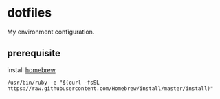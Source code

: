 # dotfiles
My environment configuration.

## prerequisite
install [homebrew](https://brew.sh)
```
/usr/bin/ruby -e "$(curl -fsSL https://raw.githubusercontent.com/Homebrew/install/master/install)"
```
